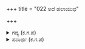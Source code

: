+++
title = "022 ಅದೆ ಹಲಾಯುಧ"

+++

<details><summary>ಗದ್ಯ (ಕ.ಗ.ಪ) </summary>

22. ಆಗ ಶ್ರೀಕೃಷ್ಣನು ಅಣ್ಣನನ್ನು ಕುರಿತು, "ಬಲರಾಮಾ, ಅದೇ ನೋಡು. ವಿಪ್ರರ ಸಮೂಹದಲ್ಲಿ ಪಾರ್ಥನ ಬರುವಿಕೆಯನ್ನು. ಮೋಡಗಳ ಗುಂಪಿನೊಳಗಿನ ಸೂರ್ಯನಂತೆ ವಿಪ್ರವೇಷದಲ್ಲಿ ಮೈಮರೆಸಿಕೊಂಡು ಬರುತ್ತಿದ್ದಾನೆ. " ನಾನು  ವಸುದೇವನಾಣೆÂಗೂ  ಎಂದು ಹೇಳಿದ್ದು  ತಪ್ಪ ಲಿಲ್ಲ ".  ಸಭಾ ಮಧ್ಯದಲ್ಲಿ ಬರುತ್ತಿರುವವನು ಅರ್ಜುನ" ಎಂದನು ಅಸುರಾರಿ.
</details>

<details><summary>ಪದಾರ್ಥ (ಕ.ಗ.ಪ) </summary>

ಹಲಾಯುಧ-ಬಲರಾಮ (ನೇಗಿಲನ್ನು ಆಯುಧವಾಗಿ ಉಳ್ಳವನು), ಓಘ-ಸಮೂಹ, ಹರಿದಶ್ವ-ಸೂರ್ಯ, ವಿದಿತ-ನಿಜ, ಅಸುರಾರಿ-ಕೃಷ್ಣ (ರಾಕ್ಷಸರ ಶತ್ರು), ಹೊದರು-ಗುಂಪು
</details>
